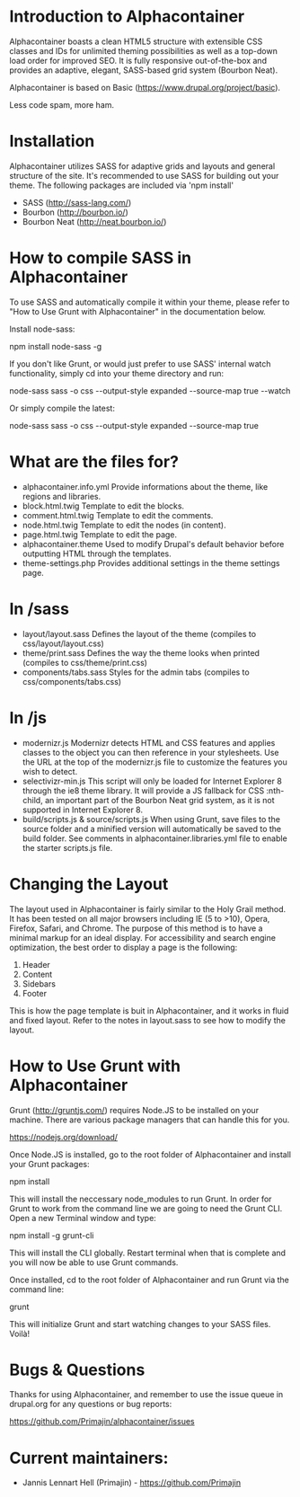 Introduction to Alphacontainer
=====================

Alphacontainer boasts a clean HTML5 structure with extensible CSS classes and IDs for
unlimited theming possibilities as well as a top-down load order for improved
SEO. It is fully responsive out-of-the-box and provides an adaptive, elegant,
SASS-based grid system (Bourbon Neat).

Alphacontainer is based on Basic (https://www.drupal.org/project/basic).

Less code spam, more ham.


Installation
============

Alphacontainer utilizes SASS for adaptive grids and layouts and general structure of the
site. It's recommended to use SASS for building out your theme. The following
packages are included via 'npm install'
  - SASS (http://sass-lang.com/)
  - Bourbon (http://bourbon.io/)
  - Bourbon Neat (http://neat.bourbon.io/)

How to compile SASS in Alphacontainer
============================

To use SASS and automatically compile it within your theme, please refer to "How
to Use Grunt with Alphacontainer" in the documentation below.

Install node-sass:

  npm install node-sass -g

If you don't like Grunt, or would just prefer to use SASS' internal watch
functionality, simply cd into your theme directory and run:

  node-sass sass -o css --output-style expanded --source-map true --watch

Or simply compile the latest:

  node-sass sass -o css --output-style expanded --source-map true

What are the files for?
=======================

- alphacontainer.info.yml
  Provide informations about the theme, like regions and libraries.
- block.html.twig
  Template to edit the blocks.
- comment.html.twig
  Template to edit the comments.
- node.html.twig
  Template to edit the nodes (in content).
- page.html.twig
  Template to edit the page.
- alphacontainer.theme
  Used to modify Drupal's default behavior before outputting HTML through the
  templates.
- theme-settings.php
  Provides additional settings in the theme settings page.


In /sass
============

- layout/layout.sass
  Defines the layout of the theme (compiles to css/layout/layout.css)
- theme/print.sass
  Defines the way the theme looks when printed (compiles to css/theme/print.css)
- components/tabs.sass
  Styles for the admin tabs (compiles to css/components/tabs.css)


In /js
============

- modernizr.js
  Modernizr detects HTML and CSS features and applies classes to
  the <html> object you can then reference in your stylesheets. Use the URL at
  the top of the modernizr.js file to customize the features you wish to detect.
- selectivizr-min.js
  This script will only be loaded for Internet Explorer 8
  through the ie8 theme library. It will provide a JS fallback for CSS :nth-
  child, an important part of the Bourbon Neat grid system, as it is not
  supported in Internet Explorer 8.
- build/scripts.js & source/scripts.js
  When using Grunt, save files to the
  source folder and a minified version will automatically be saved to the build
  folder. See comments in alphacontainer.libraries.yml file to enable the starter
  scripts.js file.


Changing the Layout
===================

The layout used in Alphacontainer is fairly similar to the Holy Grail method. It has been
tested on all major browsers including IE (5 to >10), Opera, Firefox, Safari,
and Chrome. The purpose of this method is to have a minimal markup for an ideal
display. For accessibility and search engine optimization, the best order to
display a page is the following:

1. Header
2. Content
3. Sidebars
4. Footer

This is how the page template is buit in Alphacontainer, and it works in fluid and fixed
layout. Refer to the notes in layout.sass to see how to modify the layout.


How to Use Grunt with Alphacontainer
===========================

Grunt (http://gruntjs.com/) requires Node.JS to be installed on your machine.
There are various package managers that can handle this for you.

https://nodejs.org/download/

Once Node.JS is installed, go to the root folder of Alphacontainer and install your Grunt
packages:

  npm install

This will install the neccessary node_modules to run Grunt. In order for Grunt
to work from the command line we are going to need the Grunt CLI. Open a new
Terminal window and type:

  npm install -g grunt-cli

This will install the CLI globally. Restart terminal when that is complete and
you will now be able to use Grunt commands.

Once installed, cd to the root folder of Alphacontainer and run Grunt via the command
line:

  grunt

This will initialize Grunt and start watching changes to your SASS files. Voilà!


Bugs & Questions
================

Thanks for using Alphacontainer, and remember to use the issue queue in drupal.org for
any questions or bug reports:

https://github.com/Primajin/alphacontainer/issues


Current maintainers:
====================
* Jannis Lennart Hell (Primajin)              - https://github.com/Primajin
